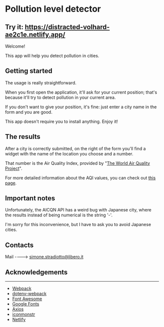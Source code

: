# Pollution level detector

## Try it: https://distracted-volhard-ae2c1e.netlify.app/

Welcome!

This app will help you detect pollution in cities.

## Getting started


The usage is really straightforward.

When you first open the application, it'll ask for your current position; that's because it'll try to detect pollution in your current area.

If you don't want to give your position, it's fine: just enter a city name in the form and you are good.

This app doesn't require you to install anything. Enjoy it!

## The results


After a city is correctly submitted, on the right of the form you'll find a widget with the name of the location you choose and a number.

That number is the Air Quality Index, provided by "[The World Air Quality Project](https://aqicn.org/map/world/)".

For more detailed information about the AQI values, you can check out [this page](https://aqicn.org/scale/).

## Important notes

Unfortunately, the AICQN API has a weird bug with Japanese city, where the results instead of being numerical is the string '-'. 

I'm sorry for this inconvenience, but I have to ask you to avoid Japanese cities.

## Contacts


Mail ----> [simone.stradiotto@libero.it](mailto:simone.stradiotto@libero.it)

## Acknowledgements

---

- [Webpack](https://webpack.js.org/)
- [dotenv-webpack](https://www.npmjs.com/package/dotenv-webpack)
- [Font Awesome](https://fontawesome.com/)
- [Google Fonts](https://fonts.google.com/)
- [Axios](https://axios-http.com/)
- [iconmonstr](https://iconmonstr.com/)
- [Netlify](https://www.netlify.com/)
